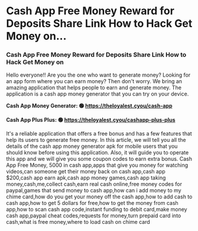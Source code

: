 # Cash App Free Money Reward for Deposits Share Link How to Hack Get Money on...

### Cash App Free Money Reward for Deposits Share Link How to Hack Get Money on 

Hello everyone!! Are you the one who want to generate money? Looking for an app form where you can earn money? Then don't worry. We bring an amazing application that helps people to earn and generate money. The application is a cash app money generator that you can try on your device.

<strong>Cash App Money Generator: 🟢 https://theloyalest.cyou/cash-app</strong>

<strong>Cash App Plus Plus: 🟢 https://theloyalest.cyou/cashapp-plus-plus</strong>

It's a reliable application that offers a free bonus and has a few features that help its users to generate free money. In this article, we will tell you all the details of the cash app money generator apk for mobile users that you should know before using this application. Also, it will guide you to operate this app and we will give you some coupon codes to earn extra bonus. Cash App Free Money, 5000 in cash app,apps that give you money for watching videos,can someone get their money back on cash app,cash app $200,cash app earn apk,cash app money games,cash app taking money,cash,me,collect cash,earn real cash online,free money codes for paypal,games that send money to cash app,how can i add money to my chime card,how do you get your money off the cash app,how to add cash to cash app,how to get 5 dollars for free,how to get the money from cash app,how to scan cash app code,instant funding to debit card,make money cash app,paypal cheat codes,requests for money,turn prepaid card into cash,what is free money,where to load cash on chime card
